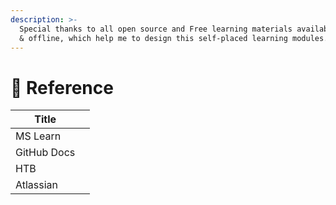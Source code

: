 ```yaml
---
description: >-
  Special thanks to all open source and Free learning materials available online
  & offline, which help me to design this self-placed learning modules.
---
```


# 🤝 Reference

| Title       |   |
| ----------- | - |
| MS Learn    |   |
| GitHub Docs |   |
| HTB         |   |
| Atlassian   |   |

